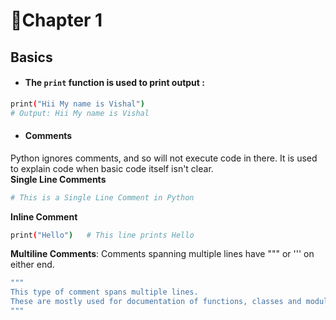 # 📝Chapter 1  
## Basics

- #### The ```print``` function is used to print output :
```bash
print("Hii My name is Vishal")
# Output: Hii My name is Vishal
```


- #### Comments
Python ignores comments, and so will not execute code in there. It is used to explain code when basic code itself isn't clear.<br>
**Single Line Comments**
```bash
# This is a Single Line Comment in Python
```

**Inline Comment**
```bash
print("Hello")   # This line prints Hello 
```

**Multiline Comments**: Comments spanning multiple lines have """ or ''' on either end.
```bash
"""
This type of comment spans multiple lines.
These are mostly used for documentation of functions, classes and modules.
"""
```
